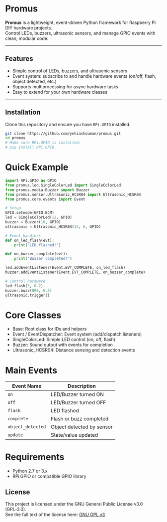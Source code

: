 # Promus

**Promus** is a lightweight, event-driven Python framework for Raspberry Pi DIY hardware projects.  
Control LEDs, buzzers, ultrasonic sensors, and manage GPIO events with clean, modular code.

---

## Features

- Simple control of LEDs, buzzers, and ultrasonic sensors
- Event system: subscribe to and handle hardware events (on/off, flash, object detected, etc.)
- Supports multiprocessing for async hardware tasks
- Easy to extend for your own hardware classes

---

## Installation

Clone this repository and ensure you have `RPi.GPIO` installed:

```bash
git clone https://github.com/yehiashouman/promus.git
cd promus
# Make sure RPi.GPIO is installed:
# pip install RPi.GPIO
```

# Quick Example
```python
import RPi.GPIO as GPIO
from promus.led.SingleColorLed import SingleColorLed
from promus.media.Buzzer import Buzzer
from promus.sensor.Ultrasonic_HCSR04 import Ultrasonic_HCSR04
from promus.core.events import Event

# Setup
GPIO.setmode(GPIO.BCM)
led = SingleColorLed(12, GPIO)
buzzer = Buzzer(16, GPIO)
ultrasonic = Ultrasonic_HCSR04(13, 6, GPIO)

# Event handlers
def on_led_flash(evt):
    print("LED flashed!")

def on_buzzer_complete(evt):
    print("Buzzer completed!")

led.addEventListener(Event.EVT_COMPLETE, on_led_flash)
buzzer.addEventListener(Event.EVT_COMPLETE, on_buzzer_complete)

# Control hardware
led.flash(3, 0.2)
buzzer.buzz(800, 0.5)
ultrasonic.trigger()
```

# Core Classes
- Base: Root class for IDs and helpers
- Event / EventDispatcher: Event system (add/dispatch listeners)
- SingleColorLed: Simple LED control (on, off, flash)
- Buzzer: Sound output with events for completion
- Ultrasonic_HCSR04: Distance sensing and detection events


# Main Events
| Event Name        | Description               |
| ----------------- | ------------------------- |
| `on`              | LED/Buzzer turned ON      |
| `off`             | LED/Buzzer turned OFF     |
| `flash`           | LED flashed               |
| `complete`        | Flash or buzz completed   |
| `object_detected` | Object detected by sensor |
| `update`          | State/value updated       |

# Requirements
- Python 2.7 or 3.x
- RPi.GPIO or compatible GPIO library

## License
This project is licensed under the GNU General Public License v3.0 (GPL‑3.0).  
See the full text of the license here: [GNU GPL v3](https://www.gnu.org/licenses/gpl-3.0.en.html)
